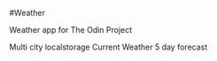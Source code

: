 #Weather 

Weather app for The Odin Project

Multi city localstorage
Current Weather
5 day forecast
